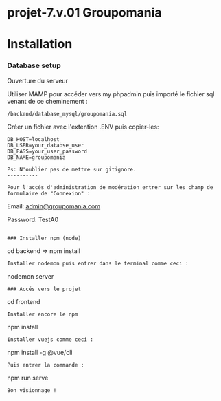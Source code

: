 # projet-7.v.01 Groupomania

# Installation

### Database setup
Ouverture du serveur

Utiliser MAMP pour accéder vers my phpadmin puis importé le fichier sql venant de ce cheminement :
```
/backend/database_mysql/groupomania.sql
```
Créer un fichier avec l'extention .ENV puis copier-les:
```
DB_HOST=localhost
DB_USER=your_databse_user
DB_PASS=your_user_password
DB_NAME=groupomania

Ps: N'oublier pas de mettre sur gitignore.
----------

Pour l'accés d'administration de modération entrer sur les champ de formulaire de "Connexion" :
```
Email:
admin@groupomania.com

Password:
TestA0
```

### Installer npm (node)
```
cd backend => npm install
```
Installer nodemon puis entrer dans le terminal comme ceci :
```
nodemon server
```
### Accés vers le projet
```
cd frontend
```
Installer encore le npm
```
npm install
```
Installer vuejs comme ceci :
```
npm install -g @vue/cli
```
Puis entrer la commande :
```
npm run serve
```
Bon visionnage !
